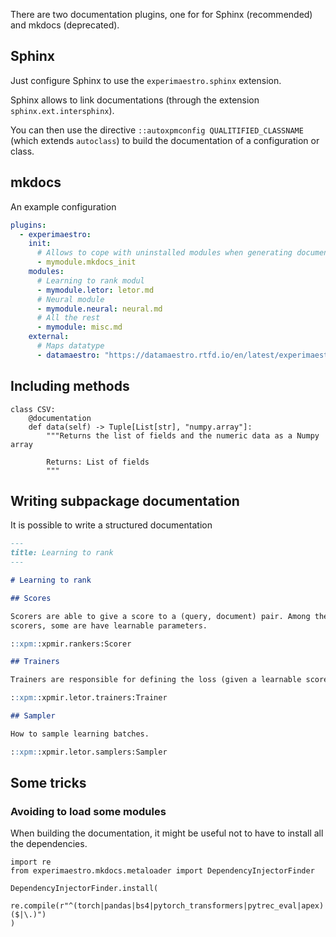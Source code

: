 There are two documentation plugins, one for for Sphinx (recommended) and mkdocs (deprecated).

## Sphinx

Just configure Sphinx to use the `experimaestro.sphinx` extension.

Sphinx allows to link documentations (through the extension `sphinx.ext.intersphinx`).

You can then use the directive `::autoxpmconfig QUALITIFIED_CLASSNAME` (which extends
`autoclass`) to build the documentation of a configuration or class.

## mkdocs

An example configuration

```yaml
plugins:
  - experimaestro:
    init:
      # Allows to cope with uninstalled modules when generating documentation
      - mymodule.mkdocs_init
    modules:
      # Learning to rank modul
      - mymodule.letor: letor.md
      # Neural module
      - mymodule.neural: neural.md
      # All the rest
      - mymodule: misc.md
    external:
      # Maps datatype
      - datamaestro: "https://datamaestro.rtfd.io/en/latest/experimaestro-mapping.json"
```

## Including methods

```py3
class CSV:
    @documentation
    def data(self) -> Tuple[List[str], "numpy.array"]:
        """Returns the list of fields and the numeric data as a Numpy array

        Returns: List of fields
        """

```

## Writing subpackage documentation

It is possible to write a structured documentation

```md
---
title: Learning to rank
---

# Learning to rank

## Scores

Scorers are able to give a score to a (query, document) pair. Among the
scorers, some are have learnable parameters.

::xpm::xpmir.rankers:Scorer

## Trainers

Trainers are responsible for defining the loss (given a learnable scorer)

::xpm::xpmir.letor.trainers:Trainer

## Sampler

How to sample learning batches.

::xpm::xpmir.letor.samplers:Sampler
```

## Some tricks

### Avoiding to load some modules

When building the documentation, it might be useful not to have to install
all the dependencies.

```py3
import re
from experimaestro.mkdocs.metaloader import DependencyInjectorFinder

DependencyInjectorFinder.install(
    re.compile(r"^(torch|pandas|bs4|pytorch_transformers|pytrec_eval|apex)($|\.)")
)
```
